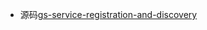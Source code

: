 - 源码[gs-service-registration-and-discovery](https://github.com/spring-guides/gs-service-registration-and-discovery)

